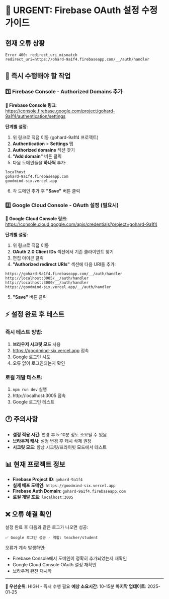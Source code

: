 # 🚨 URGENT: Firebase OAuth 설정 수정 가이드

## 현재 오류 상황
```
Error 400: redirect_uri_mismatch
redirect_uri=https://ohard-9a1f4.firebaseapp.com/__/auth/handler
```

## 🎯 즉시 수행해야 할 작업

### 1️⃣ Firebase Console - Authorized Domains 추가

**📍 Firebase Console 링크**: https://console.firebase.google.com/project/gohard-9a1f4/authentication/settings

**단계별 설정**:
1. 위 링크로 직접 이동 (gohard-9a1f4 프로젝트)
2. **Authentication** > **Settings** 탭
3. **Authorized domains** 섹션 찾기
4. **"Add domain"** 버튼 클릭
5. 다음 도메인들을 **하나씩** 추가:

```
localhost
gohard-9a1f4.firebaseapp.com  
goodmind-six.vercel.app
```

6. 각 도메인 추가 후 **"Save"** 버튼 클릭

### 2️⃣ Google Cloud Console - OAuth 설정 (필요시)

**📍 Google Cloud Console 링크**: https://console.cloud.google.com/apis/credentials?project=gohard-9a1f4

**단계별 설정**:
1. 위 링크로 직접 이동
2. **OAuth 2.0 Client IDs** 섹션에서 기존 클라이언트 찾기
3. 편집 아이콘 클릭
4. **"Authorized redirect URIs"** 섹션에 다음 URI들 추가:

```
https://gohard-9a1f4.firebaseapp.com/__/auth/handler
http://localhost:3005/__/auth/handler
http://localhost:3000/__/auth/handler
https://goodmind-six.vercel.app/__/auth/handler
```

5. **"Save"** 버튼 클릭

## ⚡ 설정 완료 후 테스트

### 즉시 테스트 방법:
1. **브라우저 시크릿 모드** 사용
2. https://goodmind-six.vercel.app 접속
3. Google 로그인 시도
4. 오류 없이 로그인되는지 확인

### 로컬 개발 테스트:
1. `npm run dev` 실행
2. http://localhost:3005 접속
3. Google 로그인 테스트

## 🕐 주의사항

- **설정 적용 시간**: 변경 후 5-10분 정도 소요될 수 있음
- **브라우저 캐시**: 설정 변경 후 캐시 삭제 권장
- **시크릿 모드**: 항상 시크릿/프라이빗 모드에서 테스트

## 📊 현재 프로젝트 정보

- **Firebase Project ID**: `gohard-9a1f4`
- **실제 배포 도메인**: `https://goodmind-six.vercel.app`
- **Firebase Auth Domain**: `gohard-9a1f4.firebaseapp.com`
- **로컬 개발 포트**: `localhost:3005`

## ❌ 오류 해결 확인

설정 완료 후 다음과 같은 로그가 나오면 성공:
```
✅ Google 로그인 성공 - 역할: teacher/student
```

오류가 계속 발생하면:
- Firebase Console에서 도메인이 정확히 추가되었는지 재확인
- Google Cloud Console OAuth 설정 재확인
- 브라우저 완전 재시작

---

**🚨 우선순위**: HIGH - 즉시 수행 필요
**예상 소요시간**: 10-15분
**마지막 업데이트**: 2025-01-25